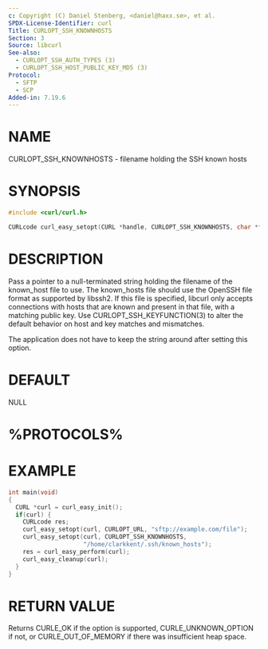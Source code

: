 ```yaml
---
c: Copyright (C) Daniel Stenberg, <daniel@haxx.se>, et al.
SPDX-License-Identifier: curl
Title: CURLOPT_SSH_KNOWNHOSTS
Section: 3
Source: libcurl
See-also:
  - CURLOPT_SSH_AUTH_TYPES (3)
  - CURLOPT_SSH_HOST_PUBLIC_KEY_MD5 (3)
Protocol:
  - SFTP
  - SCP
Added-in: 7.19.6
---
```


# NAME

CURLOPT_SSH_KNOWNHOSTS - filename holding the SSH known hosts

# SYNOPSIS

~~~c
#include <curl/curl.h>

CURLcode curl_easy_setopt(CURL *handle, CURLOPT_SSH_KNOWNHOSTS, char *fname);
~~~

# DESCRIPTION

Pass a pointer to a null-terminated string holding the filename of the
known_host file to use. The known_hosts file should use the OpenSSH file
format as supported by libssh2. If this file is specified, libcurl only
accepts connections with hosts that are known and present in that file, with a
matching public key. Use CURLOPT_SSH_KEYFUNCTION(3) to alter the default
behavior on host and key matches and mismatches.

The application does not have to keep the string around after setting this
option.

# DEFAULT

NULL

# %PROTOCOLS%

# EXAMPLE

~~~c
int main(void)
{
  CURL *curl = curl_easy_init();
  if(curl) {
    CURLcode res;
    curl_easy_setopt(curl, CURLOPT_URL, "sftp://example.com/file");
    curl_easy_setopt(curl, CURLOPT_SSH_KNOWNHOSTS,
                     "/home/clarkkent/.ssh/known_hosts");
    res = curl_easy_perform(curl);
    curl_easy_cleanup(curl);
  }
}
~~~

# RETURN VALUE

Returns CURLE_OK if the option is supported, CURLE_UNKNOWN_OPTION if not, or
CURLE_OUT_OF_MEMORY if there was insufficient heap space.
